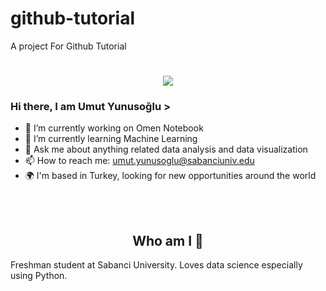 # github-tutorial
A project For Github Tutorial

<h1 align="center">
  <a href="https://git.io/typing-svg">
    <img src="https://readme-typing-svg.herokuapp.com/?lines=Hello!+👋;I+am+Senih+Berkay+Akın&center=true&size=25">
  </a>
</h1>

### Hi there, I am Umut Yunusoğlu >

- 🔭 I’m currently working on Omen Notebook
- 🌱 I’m currently learning Machine Learning
- 💬 Ask me about anything related data analysis and data visualization
- 📫 How to reach me: umut.yunusoglu@sabanciuniv.edu
- 🌍 I'm based in Turkey, looking for new opportunities around the world

<br></br>

<h2 align="center">
Who am I 👀 
</h2>
Freshman student at Sabanci University. Loves data science especially using Python.  
</p>
<center>
<br>


</div>  
